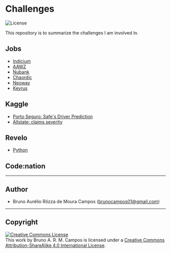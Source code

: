 # Challenges
![License](https://img.shields.io/badge/Code%20License-MIT-blue.svg)

This repository is to summarize the challenges I am involved in.

## Jobs
- [Indicium](https://github.com/brunocampos01/challenge-indicium)
- [AAWZ](https://github.com/brunocampos01/challenge-aawz)
- [Nubank](https://github.com/brunocampos01/challenge-nubank)
- [Chaordic](https://github.com/brunocampos01/challenge-chaordic)
- [Neoway](https://github.com/brunocampos01/challenge-neoway)
- [Keyrus](https://github.com/brunocampos01/challenge-keyrus)

## Kaggle
- [Porto Seguro: Safe's Driver Prediction](https://github.com/brunocampos01/porto-seguro-safe-driver-prediction)
- [Allstate: claims severity](https://github.com/brunocampos01/allstate-claims-severity)

## Revelo
- [Python](https://github.com/brunocampos01/revelo-questions)

## Code:nation

---

## Author
- Bruno Aurélio Rôzza de Moura Campos (brunocampos01@gmail.com)

---

## Copyright
<a rel="license" href="http://creativecommons.org/licenses/by-sa/4.0/"><img alt="Creative Commons License" style="border-width:0" src="https://i.creativecommons.org/l/by-sa/4.0/88x31.png" /></a><br />This work by <span xmlns:cc="http://creativecommons.org/ns#" property="cc:attributionName">Bruno A. R. M. Campos</span> is licensed under a <a rel="license" href="http://creativecommons.org/licenses/by-sa/4.0/">Creative Commons Attribution-ShareAlike 4.0 International License</a>.
